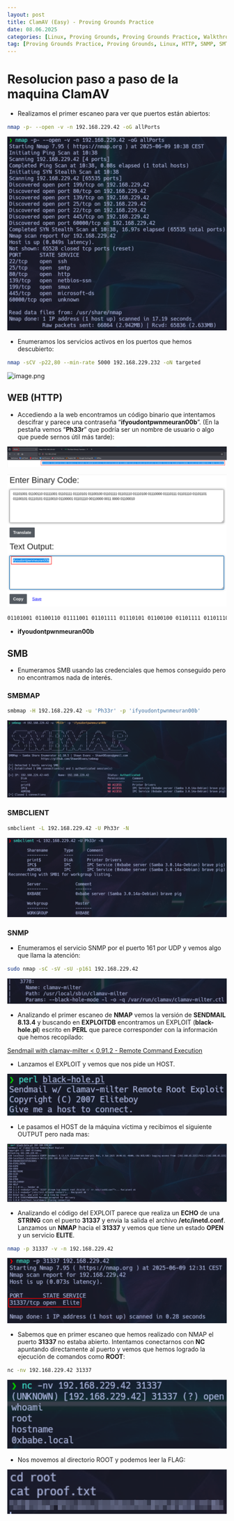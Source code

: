 ```yaml
---
layout: post
title: ClamAV (Easy) - Proving Grounds Practice
date: 08.06.2025
categories: [Linux, Proving Grounds, Proving Grounds Practice, Walkthrough, OSCP, Tutorial]
tag: [Proving Grounds Practice, Proving Grounds, Linux, HTTP, SNMP, SMTP, ClamAV, PERL, black-hole.pl, Easy]
---
```


# Resolucion paso a paso de la maquina ClamAV     



- Realizamos el primer escaneo para ver que puertos están abiertos:

```bash
nmap -p- --open -v -n 192.168.229.42 -oG allPorts
```

![image.png](/assets/img/post-img/clamAV/image.png)   



- Enumeramos los servicios activos en los puertos que hemos descubierto:

```bash
nmap -sCV -p22,80 --min-rate 5000 192.168.229.232 -oN targeted
```

![image.png](/assets/img/post-img/clamAV/image%201.png)   



## WEB (HTTP)

- Accediendo a la web encontramos un código binario que intentamos descifrar y parece una contraseña  “**ifyoudontpwnmeuran00b**”. (En la pestaña vemos “**Ph33r**” que podría ser un nombre de usuario o algo que puede sernos útil más tarde): 


![image.png](/assets/img/post-img/clamAV/image%202.png) 


![image.png](/assets/img/post-img/clamAV/image%203.png) 



```bash
01101001 01100110 01111001 01101111 01110101 01100100 01101111 01101110 01110100 01110000 01110111 01101110 01101101 01100101 01110101 01110010 01100001 01101110 00110000 0011 0000 01100010 
```

- **ifyoudontpwnmeuran00b**  



## SMB

- Enumeramos SMB usando las credenciales que hemos conseguido pero no encontramos nada de interés.  



### SMBMAP

```bash
smbmap -H 192.168.229.42 -u 'Ph33r' -p 'ifyoudontpwnmeuran00b'
```

![image.png](/assets/img/post-img/clamAV/image%204.png)  



### SMBCLIENT

```bash
smbclient -L 192.168.229.42 -U Ph33r -N
```

![image.png](/assets/img/post-img/clamAV/image%205.png)  



### SNMP

- Enumeramos el servicio SNMP por el puerto 161 por UDP y vemos algo que llama la atención:

```bash
sudo nmap -sC -sV -sU -p161 192.168.229.42
```

![image.png](/assets/img/post-img/clamAV/image%206.png)  



- Analizando el primer escaneo de **NMAP** vemos la versión de **SENDMAIL 8.13.4** y buscando en **EXPLOITDB** encontramos un EXPLOIT (**black-hole.pl**) escrito en **PERL** que parece corresponder con la información que hemos recopilado:

[Sendmail with clamav-milter < 0.91.2 - Remote Command Execution](https://www.exploit-db.com/exploits/4761)  



- Lanzamos el EXPLOIT y vemos que nos pide un HOST.

![image.png](/assets/img/post-img/clamAV/image%207.png)  



- Le pasamos el HOST de la máquina víctima y recibimos el siguiente OUTPUT pero nada mas:

![image.png](/assets/img/post-img/clamAV/image%208.png)  



- Analizando el código del EXPLOIT parece que realiza un **ECHO** de una **STRING** con el puerto **31337** y envia la salida el archivo **/etc/inetd.conf**. Lanzamos un **NMAP** hacia el **31337** y vemos que tiene un estado **OPEN** y un servicio **ELITE**.

```bash
nmap -p 31337 -v -n 192.168.229.42
```

![image.png](/assets/img/post-img/clamAV/image%209.png)  



- Sabemos que en primer escaneo que hemos realizado con NMAP el puerto **31337** no estaba abierto. Intentamos conectarnos con **NC** apuntando directamente al puerto y vemos que hemos logrado la ejecución de comandos como **ROOT**:

```bash
nc -nv 192.168.229.42 31337
```

![image.png](/assets/img/post-img/clamAV/image%2010.png)  



- Nos movemos al directorio ROOT y podemos leer la FLAG:

![image.png](/assets/img/post-img/clamAV/image%2011.png)